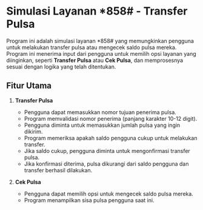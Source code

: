 # Simulasi Layanan *858# - Transfer Pulsa

Program ini adalah simulasi layanan *858# yang memungkinkan pengguna untuk melakukan transfer pulsa atau mengecek saldo pulsa mereka. Program ini menerima input dari pengguna untuk memilih opsi layanan yang diinginkan, seperti **Transfer Pulsa** atau **Cek Pulsa**, dan memprosesnya sesuai dengan logika yang telah ditentukan.

## Fitur Utama

1. **Transfer Pulsa**
   - Pengguna dapat memasukkan nomor tujuan penerima pulsa.
   - Program memvalidasi nomor penerima (panjang karakter 10-12 digit).
   - Pengguna diminta untuk memasukkan jumlah pulsa yang ingin dikirim.
   - Program memeriksa apakah saldo pengguna cukup untuk melakukan transfer.
   - Jika saldo cukup, pengguna diminta untuk mengonfirmasi transfer pulsa.
   - Jika konfirmasi diterima, pulsa dikurangi dari saldo pengguna dan transfer berhasil dilakukan.

2. **Cek Pulsa**
   - Pengguna dapat memilih opsi untuk mengecek saldo pulsa mereka.
   - Program menampilkan sisa pulsa pengguna saat ini.